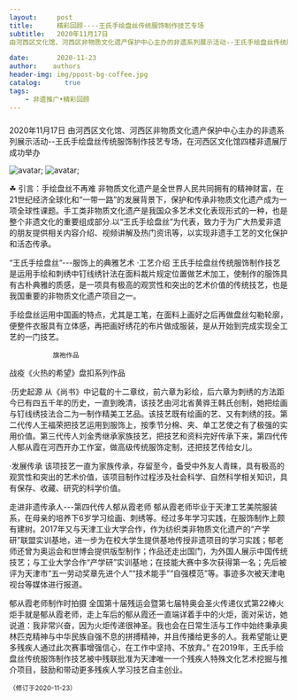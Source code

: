 ```yaml
---
layout:     post
title:      精彩回顾----王氏手绘盘丝传统服饰制作技艺专场
subtitle:   2020年11月17日
由河西区文化馆、河西区非物质文化遗产保护中心主办的非遗系列展示活动--王氏手绘盘丝传统服饰制作技艺专场，在河西区文化馆四楼非遗展厅成功举办

date:       2020-11-23
author:    authors
header-img: img/ppost-bg-coffee.jpg
catalog: 	  true
tags:
    - 非遗推广•精彩回顾
---
```


### 
2020年11月17日
由河西区文化馆、河西区非物质文化遗产保护中心主办的非遗系列展示活动--王氏手绘盘丝传统服饰制作技艺专场，在河西区文化馆四楼非遗展厅成功举办

![avatar](/D:\Download\githubs\qiindex.github.io\img\q1.png);
![avatar](/D:\Download\githubs\qiindex.github.io\img\q2.png);


☘ 引言：手绘盘丝不再难
    非物质文化遗产是全世界人民共同拥有的精神财富，在21世纪经济全球化和“一带一路”的发展背景下，保护和传承非物质文化遗产成为一项全球性课题。手工类非物质文化遗产是我国众多艺术文化表现形式的一种，也是整个非遗文化的重要组成部分.以“王氏手绘盘丝”为代表，致力于为广大热爱非遗的朋友提供相关内容介绍、视频讲解及热门资讯等，以实现非遗手工艺的文化保护和活态传承。

“王氏手绘盘丝”---服饰上的典雅艺术
·工艺介绍
王氏手绘盘丝传统服饰制作技艺是运用手绘和刺绣中钉线绣针法在面料裁片规定位置做艺术加工，使制作的服饰具有古朴典雅的质感，是一项具有极高的观赏性和突出的艺术价值的传统技艺，也是我国重要的非物质文化遗产项目之一。
                                             
手绘盘丝运用中国画的特点，尤其是工笔，在面料上画好之后再做盘丝勾勒轮廓，便整件衣服具有立体感，再把画好绣花的布片做成服装，是从开始到完成实现全工艺的一门技艺。                                  
      
               旗袍作品
 
战疫《火热的希望》盘扣系列作品

·历史起源
从《尚书》中记载的十二章纹，前六章为彩绘，后六章为刺绣的方法距今已有四五千年的历史，一直到晚清，该技艺由河北省黄骅王韩氏创制，她把绘画与钉线绣技法合二为一制作精美工艺品。该技艺既有绘画的艺、又有刺绣的技。第二代传人王福荣把技艺运用到服饰上，按季节分棉、夹、单工艺使之有了极强的实用价值。第三代传人刘金秀继承家族技艺，把技艺和资料完好传承下来，第四代传人郁从霞在河西开办工作室，做高级传统服饰定制，还把技艺传给女儿。

·发展传承
    该项技艺一直为家族传承，存留至今，备受中外友人青睐，具有极高的观赏性和突出的艺术价值，该项目制作过程涉及社会科学、自然科学相关知识，具有保存、收藏、研究的科学价值。

走进非遗传承人---第四代传人郁从霞老师
         郁从霞老师毕业于天津工艺美院服装系，在母亲的培养下6岁学习绘画、刺绣等。经过多年学习实践，在服饰制作上颇有建树。2017年又与天津工业大学合作，作为纺织类非物质文化遗产的“产学研”联盟实训基地，进一步为在校大学生提供基地传授非遗项目的学习实践；郁老师还曾为奥运会和世博会提供版型制作；作品还走出国门，为外国人展示中国传统技艺；与工业大学合作“产学研”实训基地；在技能大赛中多次获得第一名；先后被评为天津市“五一劳动奖章先进个人”“技术能手”“自强模范”等。事迹多次被天津电视台等媒体进行报道。
 
郁从霞老师制作时拍摄
       全国第十届残运会暨第七届特奥会圣火传递仪式第22棒火炬手就是郁从霞老师，走上车后的郁从霞还一直端详着手中的火炬，面对采访，她说道：我非常兴奋，因为火炬传递很神圣。我也会在日常生活与工作中始终秉承奥林匹克精神与中华民族自强不息的拼搏精神，并且传播给更多的人。我希望能让更多残疾人通过此次赛事增强信心，在工作中坚持、不放弃。” 在2019年，王氏手绘盘丝传统服饰制作技艺被中残联批准为天津唯一一个残疾人特殊文化艺术挖掘与推介项目，鼓励和带动更多残疾人学习技艺自主创业。




<small>（修订于2020-11-23）</small>
